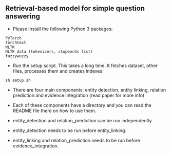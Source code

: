 ## Retrieval-based model for simple question answering

- Please install the following Python 3 packages:
```
PyTorch
torchtext
NLTK 
NLTK data (tokenizers, stopwords list)
fuzzywuzzy
```

- Run the setup script. This takes a long time. It fetches dataset, other files, processes them and creates indexes:
```
sh setup.sh 
```


- There are four main components: entity detection, entity linking, relation prediction and evidence integration (read paper for more info)

- Each of these components have a directory and you can read the README file there on how to use them.

- entity_detection and relation_prediction can be run independently.
- entity_detection needs to be run before entity_linking.
- entity_linking and relation_prediction needs to be run before evidence_integration.
